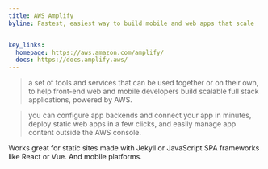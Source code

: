 ```yaml
---
title: AWS Amplify 
byline: Fastest, easiest way to build mobile and web apps that scale


key_links:
  homepage: https://aws.amazon.com/amplify/
  docs: https://docs.amplify.aws/
---
```



> a set of tools and services that can be used together or on their own, to help front-end web and mobile developers build scalable full stack applications, powered by AWS. 

> you can configure app backends and connect your app in minutes, deploy static web apps in a few clicks, and easily manage app content outside the AWS console.

Works great for static sites made with Jekyll or JavaScript SPA frameworks like React or Vue. And mobile platforms.
